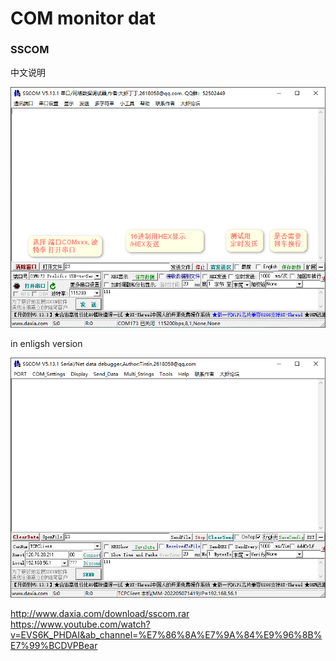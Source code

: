 
# COM monitor dat 

### SSCOM 
中文说明

![](01-46-17-24-07-2023.png)

in enligsh version 

![](57-42-17-24-07-2023.png)


http://www.daxia.com/download/sscom.rar
https://www.youtube.com/watch?v=EVS6K_PHDAI&ab_channel=%E7%86%8A%E7%9A%84%E9%96%8B%E7%99%BCDVPBear